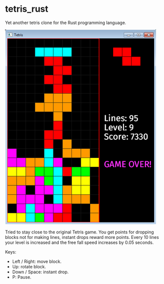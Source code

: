 # tetris_rust
Yet another tetris clone for the Rust programming language.

![alt tag](tetris.png)

Tried to stay close to the original Tetris game.
You get points for dropping blocks not for making lines, instant drops reward more points.
Every 10 lines your level is increased and the free fall speed increases by 0.05 seconds.

Keys:
- Left / Right: move block.
- Up: rotate block.
- Down / Space: instant drop.
- P: Pause.
